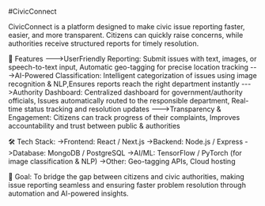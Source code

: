 #CivicConnect

CivicConnect is a platform designed to make civic issue reporting faster, easier, and more transparent. Citizens can quickly raise concerns, while authorities receive structured reports for timely resolution.

🚀 Features
--->UserFriendly Reporting:
Submit issues with text, images, or speech-to-text input, Automatic geo-tagging for precise location tracking
--->AI-Powered Classification:
Intelligent categorization of issues using image recognition & NLP,Ensures reports reach the right department instantly
--->Authority Dashboard: 
Centralized dashboard for government/authority officials, Issues automatically routed to the responsible department, Real-time status tracking and resolution updates
--->Transparency & Engagement: 
Citizens can track progress of their complaints, Improves accountability and trust between public & authorities

🛠️ Tech Stack:
->Frontend: React / Next.js
->Backend: Node.js / Express
->Database: MongoDB / PostgreSQL
->AI/ML: TensorFlow / PyTorch (for image classification & NLP)
->Other: Geo-tagging APIs, Cloud hosting

🎯 Goal: To bridge the gap between citizens and civic authorities, making issue reporting seamless and ensuring faster problem resolution through automation and AI-powered insights.
